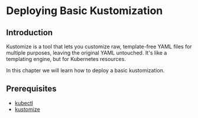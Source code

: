 # Deploying Basic Kustomization

## Introduction

Kustomize is a tool that lets you customize raw, template-free YAML files for multiple purposes, leaving the original YAML untouched. It's like a templating engine, but for Kubernetes resources.

In this chapter we will learn how to deploy a basic kustomization.

## Prerequisites

- [kubectl](https://kubernetes.io/docs/tasks/tools/install-kubectl/)
- [kustomize](https://kubectl.docs.kubernetes.io/installation/kustomize/)
